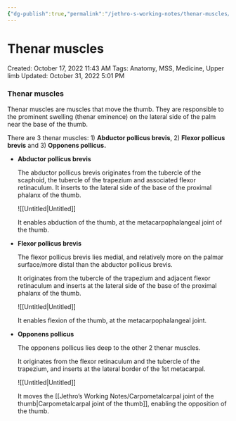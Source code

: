 ```yaml
---
{"dg-publish":true,"permalink":"/jethro-s-working-notes/thenar-muscles/","dgPassFrontmatter":true}
---
```



# Thenar muscles

Created: October 17, 2022 11:43 AM
Tags: Anatomy, MSS, Medicine, Upper limb
Updated: October 31, 2022 5:01 PM

### Thenar muscles

Thenar muscles are muscles that move the thumb. They are responsible to the prominent swelling (thenar eminence) on the lateral side of the palm near the base of the thumb.

There are 3 thenar muscles: 1) ************************Abductor pollicus brevis************************, 2) ******************************Flexor pollicus brevis****************************** and 3) ****Opponens pollicus.****

- ************************************************Abductor pollicus brevis************************************************
    
    The abductor pollicus brevis originates from the tubercle of the scaphoid, the tubercle of the trapezium and associated flexor retinaculum. It inserts to the lateral side of the base of the proximal phalanx of the thumb.
    
    ![[Untitled\|Untitled]]
    
    It enables abduction of the thumb, at the metacarpophalangeal joint of the thumb.
    
- ********************************************Flexor pollicus brevis********************************************
    
    The flexor pollicus brevis lies medial, and relatively more on the palmar surface/more distal than the abductor pollicus brevis.
    
    It originates from the tubercle of the trapezium and adjacent flexor retinaculum and inserts at the lateral side of the base of the proximal phalanx of the thumb.
    
    ![[Untitled\|Untitled]]
    
    It enables flexion of the thumb, at the metacarpophalangeal joint.
    
- ******************************Opponens pollicus******************************
    
    The opponens pollicus lies deep to the other 2 thenar muscles.
    
    It originates from the flexor retinaculum and the tubercle of the trapezium, and inserts at the lateral border of the 1st metacarpal.
    
    ![[Untitled\|Untitled]]
    
    It moves the [[Jethro’s Working Notes/Carpometalcarpal joint of the thumb\|Carpometalcarpal joint of the thumb]], enabling the opposition of the thumb.